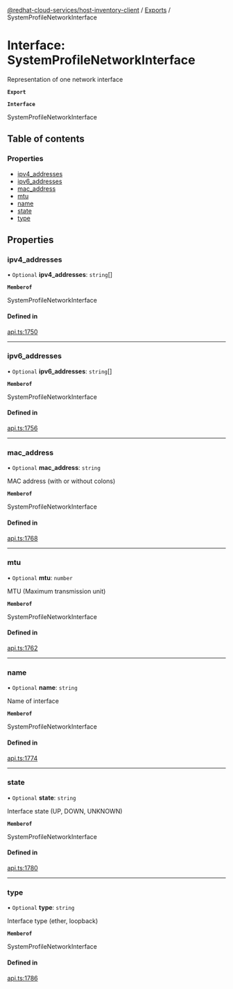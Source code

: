 [@redhat-cloud-services/host-inventory-client](../README.md) / [Exports](../modules.md) / SystemProfileNetworkInterface

# Interface: SystemProfileNetworkInterface

Representation of one network interface

**`Export`**

**`Interface`**

SystemProfileNetworkInterface

## Table of contents

### Properties

- [ipv4\_addresses](SystemProfileNetworkInterface.md#ipv4_addresses)
- [ipv6\_addresses](SystemProfileNetworkInterface.md#ipv6_addresses)
- [mac\_address](SystemProfileNetworkInterface.md#mac_address)
- [mtu](SystemProfileNetworkInterface.md#mtu)
- [name](SystemProfileNetworkInterface.md#name)
- [state](SystemProfileNetworkInterface.md#state)
- [type](SystemProfileNetworkInterface.md#type)

## Properties

### ipv4\_addresses

• `Optional` **ipv4\_addresses**: `string`[]

**`Memberof`**

SystemProfileNetworkInterface

#### Defined in

[api.ts:1750](https://github.com/RedHatInsights/javascript-clients/blob/master/packages/host-inventory/api.ts#L1750)

___

### ipv6\_addresses

• `Optional` **ipv6\_addresses**: `string`[]

**`Memberof`**

SystemProfileNetworkInterface

#### Defined in

[api.ts:1756](https://github.com/RedHatInsights/javascript-clients/blob/master/packages/host-inventory/api.ts#L1756)

___

### mac\_address

• `Optional` **mac\_address**: `string`

MAC address (with or without colons)

**`Memberof`**

SystemProfileNetworkInterface

#### Defined in

[api.ts:1768](https://github.com/RedHatInsights/javascript-clients/blob/master/packages/host-inventory/api.ts#L1768)

___

### mtu

• `Optional` **mtu**: `number`

MTU (Maximum transmission unit)

**`Memberof`**

SystemProfileNetworkInterface

#### Defined in

[api.ts:1762](https://github.com/RedHatInsights/javascript-clients/blob/master/packages/host-inventory/api.ts#L1762)

___

### name

• `Optional` **name**: `string`

Name of interface

**`Memberof`**

SystemProfileNetworkInterface

#### Defined in

[api.ts:1774](https://github.com/RedHatInsights/javascript-clients/blob/master/packages/host-inventory/api.ts#L1774)

___

### state

• `Optional` **state**: `string`

Interface state (UP, DOWN, UNKNOWN)

**`Memberof`**

SystemProfileNetworkInterface

#### Defined in

[api.ts:1780](https://github.com/RedHatInsights/javascript-clients/blob/master/packages/host-inventory/api.ts#L1780)

___

### type

• `Optional` **type**: `string`

Interface type (ether, loopback)

**`Memberof`**

SystemProfileNetworkInterface

#### Defined in

[api.ts:1786](https://github.com/RedHatInsights/javascript-clients/blob/master/packages/host-inventory/api.ts#L1786)
